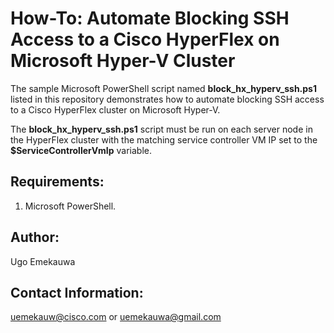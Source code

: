 # How-To: Automate Blocking SSH Access to a Cisco HyperFlex on Microsoft Hyper-V Cluster

The sample Microsoft PowerShell script named **block_hx_hyperv_ssh.ps1** listed in this repository demonstrates how to automate blocking SSH access to a Cisco HyperFlex cluster on Microsoft Hyper-V.

The **block_hx_hyperv_ssh.ps1** script must be run on each server node in the HyperFlex cluster with the matching service controller VM IP set to the **$ServiceControllerVmIp** variable.

## Requirements:
  1. Microsoft PowerShell.

## Author:
Ugo Emekauwa

## Contact Information:
uemekauw@cisco.com or uemekauwa@gmail.com

